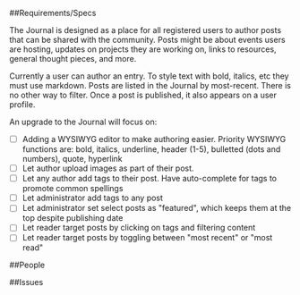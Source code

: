 ##Requirements/Specs

The Journal is designed as a place for all registered users to author posts that can be shared with the community. Posts might be about events users are hosting, updates on projects they are working on, links to resources, general thought pieces, and more.

Currently a user can author an entry. To style text with bold, italics, etc they must use markdown. Posts are listed in the Journal by most-recent. There is no other way to filter. Once a post is published, it also appears on a user profile.

An upgrade to the Journal will focus on:

- [ ] Adding a WYSIWYG editor to make authoring easier. Priority WYSIWYG functions are: bold, italics, underline, header (1-5), bulletted (dots and numbers), quote, hyperlink
- [ ] Let author upload images as part of their post.
- [ ] Let any author add tags to their post. Have auto-complete for tags to promote common spellings
- [ ] Let administrator add tags to any post
- [ ] Let administrator set select posts as "featured", which keeps them at the top despite publishing date
- [ ] Let reader target posts by clicking on tags and filtering content
- [ ] Let reader target posts by toggling between "most recent" or "most read"

##People

##Issues
